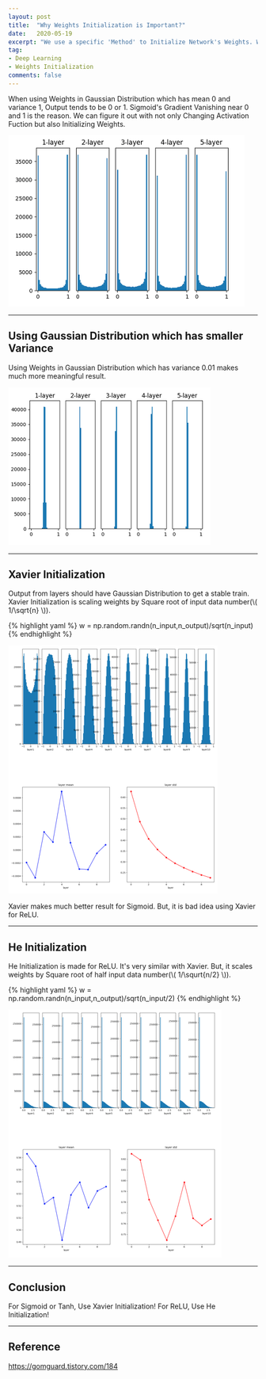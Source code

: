 ```yaml
---
layout: post
title:  "Why Weights Initialization is Important?"
date:   2020-05-19
excerpt: "We use a specific 'Method' to Initialize Network's Weights. Why Weights Initialization is Important and Which 'Method' is better?"
tag:
- Deep Learning
- Weights Initialization
comments: false
---
```


When using Weights in Gaussian Distribution which has mean 0 and variance 1, Output tends to be 0 or 1. Sigmoid's Gradient Vanishing near 0 and 1 is the reason. We can figure it out with not only Changing Activation Fuction but also Initializing Weights.

![Sigmoid_0_1](/assets/img/Sigmoid_0_1.png)    
    
---

## Using Gaussian Distribution which has smaller Variance

Using Weights in Gaussian Distribution which has variance 0.01 makes much more meaningful result.

![Sigmoid_0_01](/assets/img/sigmoid_0_01.png)

---

## Xavier Initialization

Output from layers should have Gaussian Distribution to get a stable train. Xavier Initialization is scaling weights by Square root of input data number(\\( 1/\sqrt{n} \\)).

{% highlight yaml %}
w = np.random.randn(n_input,n_output)/sqrt(n_input)
{% endhighlight %}

![Sigmoid_Xavier](/assets/img/Sigmoid_Xavier.png)

Xavier makes much better result for Sigmoid. But, it is bad idea using Xavier for ReLU.

---

## He Initialization

He Initialization is made for ReLU. It's very similar with Xavier. But, it scales weights by Square root of half input data number(\\( 1/\squrt{n/2} \\)).

{% highlight yaml %}
w = np.random.randn(n_input,n_output)/sqrt(n_input/2)
{% endhighlight %}

![He_ReLU](/assets/img/He_ReLU.png)

---

## Conclusion

For Sigmoid or Tanh, Use Xavier Initialization!
For ReLU, Use He Initialization!

---

## Reference
https://gomguard.tistory.com/184
